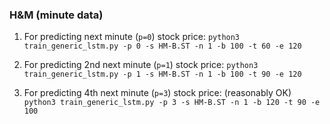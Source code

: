 ### H&M (minute data)

1. For predicting next minute (`p=0`) stock price:
`python3 train_generic_lstm.py -p 0 -s HM-B.ST -n 1 -b 100 -t 60 -e 120`

2. For predicting 2nd next minute (`p=1`) stock price:
`python3 train_generic_lstm.py -p 1 -s HM-B.ST -n 1 -b 100 -t 90 -e 120`

3. For predicting 4th next minute (`p=3`) stock price: (reasonably OK)
`python3 train_generic_lstm.py -p 3 -s HM-B.ST -n 1 -b 120 -t 90 -e 100`